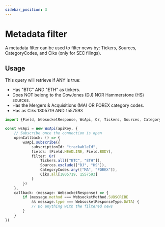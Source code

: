 ```yaml
---
sidebar_position: 3
---
```


# Metadata filter

A metadata filter can be used to filter news by: Tickers, Sources, CategoryCodes, and Ciks (only for SEC filings).

## Usage

This query will retrieve if ANY is true:

* Has "BTC" AND "ETH" as tickers.
* Does NOT belong to the DowJones (DJ) NOR Hammerstone (HS) sources.
* Has the Mergers & Acquisitions (MA) OR FOREX category codes.
* Has as Ciks 1805719 AND 1557593

````typescript
import {Field, WebsocketResponse, WsApi, Or, Tickers, Sources, CategoryCodes, Ciks} from "newsware";

const wsApi = new WsApi(apiKey, {
    // Subscribe once the connection is open
    openCallback: () => {
        wsApi.subscribe({
            subscriptionId: "trackableId",
            fields: [Field.HEADLINE, Field.BODY],
            filter: Or(
                Tickers.all(["BTC", "ETH"]),
                Sources.exclude(["DJ", "HS"]),
                CategoryCodes.any(["MA", "FOREX"]),
                Ciks.all[1805719, 1557593]
            )
        })
    },
    callback: (message: WebsocketResponse) => {
        if (message.method === WebsocketMethod.SUBSCRIBE
            && message.type === WebsocketResponseType.DATA) {
            // Do anything with the filtered news
        }
    }
})
````

